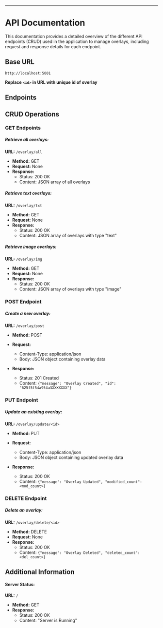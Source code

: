  ---
# API Documentation

This documentation provides a detailed overview of the different API endpoints (CRUD) used in the application to manage overlays, including request and response details for each endpoint.

## Base URL

`http://localhost:5001`

**Replace `<id>` in URL with unique id of overlay**
 ## Endpoints 

 ## CRUD Operations 

 ### GET Endpoints 

 ##### Retrieve all overlays: 

 **URL:** `/overlay/all`
* **Method:** GET
* **Request:** None
* **Response:**
    * Status: 200 OK
    * Content: JSON array of all overlays


##### Retrieve text overlays:

 **URL:** `/overlay/txt`
* **Method:** GET
* **Request:** None
* **Response:**
    * Status: 200 OK
    * Content: JSON array of overlays with type "text"
 

##### Retrieve image overlays:

 **URL:** `/overlay/img`
* **Method:** GET
* **Request:** None
* **Response:**
    * Status: 200 OK
    * Content: JSON array of overlays with type "image"
 

### POST Endpoint

##### Create a new overlay:

**URL:** `/overlay/post`
* **Method:** POST
* **Request:**
    * Content-Type: application/json
    * Body: JSON object containing overlay data
 
* **Response:**
    * Status: 201 Created
    * Content: `{"message": "Overlay Created", "id": "625f5f54a954a3XXXXXXX"}`

### PUT Endpoint

##### Update an existing overlay:

 **URL:** `/overlay/update/<id>`
* **Method:** PUT
* **Request:**
    * Content-Type: application/json
    * Body: JSON object containing updated overlay data
 
* **Response:**
    * Status: 200 OK
    * Content: `{"message": "Overlay Updated", "modified_count": <mod_count>}`

### DELETE Endpoint

##### Delete an overlay:

 **URL:** `/overlay/delete/<id>`
* **Method:** DELETE
* **Request:** None
* **Response:**
    * Status: 200 OK
    * Content: `{"message": "Overlay Deleted", "deleted_count": <del_count>}`

## Additional Information

#### Server Status:

**URL:** `/`
* **Method:** GET
* **Response:**
    * Status: 200 OK
    * Content: "Server is Running"

